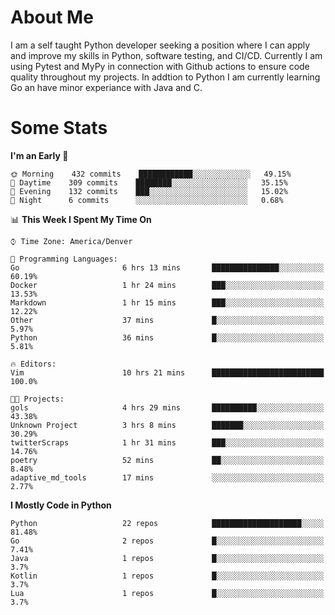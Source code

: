 # About Me
  I am a self taught Python developer seeking a position where I can apply and improve my skills in Python, software testing, and CI/CD. Currently I am using Pytest and MyPy in connection with Github actions to ensure code quality throughout my projects. In addtion to Python I am currently learning Go an have minor experiance with Java and C.
  
 # Some Stats
  
<!--START_SECTION:waka-->
**I'm an Early 🐤** 

```text
🌞 Morning    432 commits    ████████████░░░░░░░░░░░░░   49.15% 
🌆 Daytime    309 commits    ████████░░░░░░░░░░░░░░░░░   35.15% 
🌃 Evening    132 commits    ███░░░░░░░░░░░░░░░░░░░░░░   15.02% 
🌙 Night      6 commits      ░░░░░░░░░░░░░░░░░░░░░░░░░   0.68%

```


📊 **This Week I Spent My Time On** 

```text
⌚︎ Time Zone: America/Denver

💬 Programming Languages: 
Go                       6 hrs 13 mins       ███████████████░░░░░░░░░░   60.19% 
Docker                   1 hr 24 mins        ███░░░░░░░░░░░░░░░░░░░░░░   13.53% 
Markdown                 1 hr 15 mins        ███░░░░░░░░░░░░░░░░░░░░░░   12.22% 
Other                    37 mins             █░░░░░░░░░░░░░░░░░░░░░░░░   5.97% 
Python                   36 mins             █░░░░░░░░░░░░░░░░░░░░░░░░   5.81%

🔥 Editors: 
Vim                      10 hrs 21 mins      █████████████████████████   100.0%

🐱‍💻 Projects: 
gols                     4 hrs 29 mins       ██████████░░░░░░░░░░░░░░░   43.38% 
Unknown Project          3 hrs 8 mins        ███████░░░░░░░░░░░░░░░░░░   30.29% 
twitterScraps            1 hr 31 mins        ███░░░░░░░░░░░░░░░░░░░░░░   14.76% 
poetry                   52 mins             ██░░░░░░░░░░░░░░░░░░░░░░░   8.48% 
adaptive_md_tools        17 mins             ░░░░░░░░░░░░░░░░░░░░░░░░░   2.77%

```

**I Mostly Code in Python** 

```text
Python                   22 repos            ████████████████████░░░░░   81.48% 
Go                       2 repos             █░░░░░░░░░░░░░░░░░░░░░░░░   7.41% 
Java                     1 repos             █░░░░░░░░░░░░░░░░░░░░░░░░   3.7% 
Kotlin                   1 repos             █░░░░░░░░░░░░░░░░░░░░░░░░   3.7% 
Lua                      1 repos             █░░░░░░░░░░░░░░░░░░░░░░░░   3.7%

```



<!--END_SECTION:waka-->
